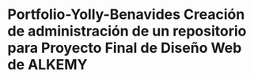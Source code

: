 # Portfolio-Yolly-Benavides  Creación de administración de un repositorio para Proyecto Final de Diseño Web de ALKEMY
